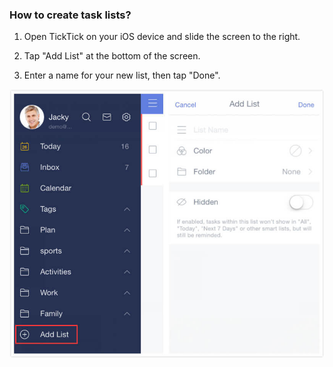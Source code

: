 ### How to create task lists?

1. Open TickTick on your iOS device and slide the screen to the right.

2. Tap "Add List" at the bottom of the screen.

3. Enter a name for your new list, then tap "Done".

![](createlist12.jpg)

